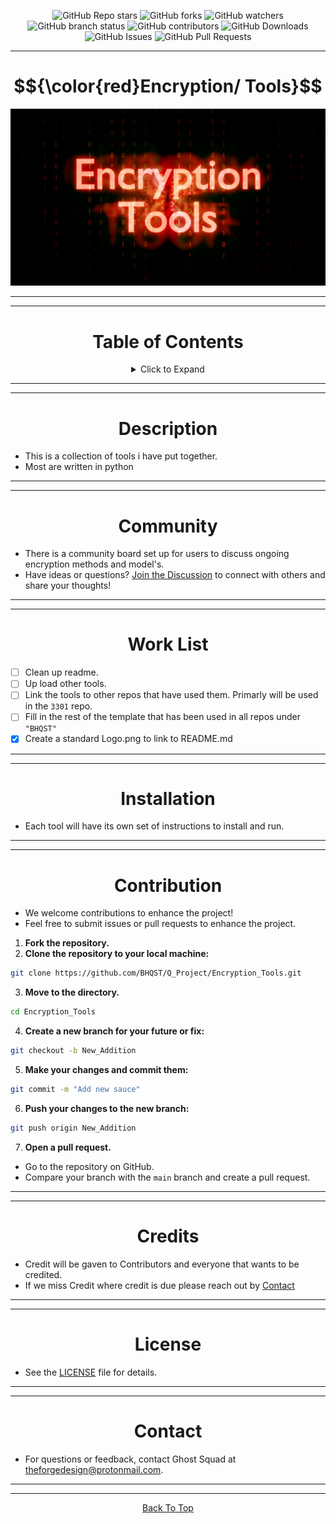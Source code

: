 <a id="top"></a>

<p align="center">
  <img src="https://img.shields.io/github/stars/BHQST/Encryption_Tools" alt="GitHub Repo stars">
  <img src="https://img.shields.io/github/forks/BHQST/Encryption_Tools" alt="GitHub forks">
  <img src="https://img.shields.io/github/watchers/BHQST/Encryption_Tools" alt="GitHub watchers">
  <img src="https://img.shields.io/github/checks-status/BHQST/Encryption_Tools/main" alt="GitHub branch status">
  <img src="https://img.shields.io/github/contributors-anon/BHQST/Encryption_Tools" alt="GitHub contributors">
  <img src="https://img.shields.io/github/downloads/BHQST/Encryption_Tools/total" alt="GitHub Downloads">
  <img src="https://img.shields.io/github/issues/BHQST/Encryption_Tools" alt="GitHub Issues">
  <img src="https://img.shields.io/github/issues-pr/BHQST/Encryption_Tools" alt="GitHub Pull Requests">
</p>

***

<h1 id="centered-header" align="center">$${\color{red}Encryption/ Tools}$$</h1> 

![Logo](Logo.png)

***
***

<h1 align="center">Table of Contents</h1>

<div align="center">
  <details>
    <summary>Click to Expand</summary>
    <ul align="left">
      <li><a href="#Description">Description</a></li>
      <li><a href="#Community">Community</a></li>
      <li><a href="#Work List">Work List</a></li>
	  <li><a href="#Installation">Installation</a></li>
      <li><a href="#Contribution">Contribution</a></li>
      <li><a href="#Credits">Credits</a></li>
      <li><a href="#License">License</a></li>
      <li><a href="#Contact">Contact</a></li>
    </ul>
  </details>
</div>

***
***

<h1 align="center">Description</h1>

 - This is a collection of tools i have put together.
 - Most are written in python

***
***

<h1 align="center">Community</h1>

- There is a community board set up for users to discuss ongoing encryption methods and model's.
- Have ideas or questions? [Join the Discussion](https://github.com/BHQST/Encryption_Tools/discussions) to connect with others and share your thoughts!

***
***

<h1 align="center">Work List</h1>

 - [ ] Clean up readme.
 - [ ] Up load other tools.
 - [ ] Link the tools to other repos that have used them. Primarly will be used in the `3301` repo.
 - [ ] Fill in the rest of the template that has been used in all repos under `"BHQST"`
 - [x] Create a standard Logo.png to link to README.md

***
***

<h1 align="center">Installation</h1>

 - Each tool will have its own set of instructions to install and run.

***
***

<h1 align="center">Contribution</h1>

 - We welcome contributions to enhance the project!
 - Feel free to submit issues or pull requests to enhance the project.

1. **Fork the repository.**
2. **Clone the repository to your local machine:**
```bash
git clone https://github.com/BHQST/Q_Project/Encryption_Tools.git
```
3. **Move to the directory.**
```bash
cd Encryption_Tools
```
4. **Create a new branch  for your future or fix:**
```bash
git checkout -b New_Addition
```
5. **Make your changes and commit them:**
```bash
git commit -m "Add new sauce"
```
6. **Push your changes to the new branch:**
```bash
git push origin New_Addition
```
7. **Open a pull request.**
 - Go to the repository on GitHub.
 - Compare your branch with the `main` branch and create a pull request.


***
***

<h1 align="center">Credits</h1>
 
 - Credit will be gaven to Contributors and everyone that wants to be credited.
 - If we miss Credit where credit is due please reach out by [Contact](#Contact)

***
***

<h1 align="center">License</h1>

- See the [LICENSE](LICENSE) file for details.

***
***

<h1 align="center">Contact</h1>

- For questions or feedback, contact Ghost Squad at theforgedesign@protonmail.com.

***
***
<p align="center">
  <a href="#top">Back To Top</a>
</p>
